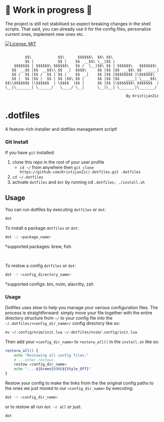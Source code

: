 # :construction: Work in progress :construction:

The project is still not stabilised so expect breaking changes in the shell scripts. That said, you can already use it for the config files, personalize current ones, implement new ones etc.

[![License: MIT](https://img.shields.io/badge/License-MIT-yellow.svg)](https://opensource.org/licenses/MIT)

```text
                                                                      
         $$\            $$\      $$$$$$\  $$\ $$\                     
         $$ |           $$ |    $$  __$$\ \__|$$ |                    
    $$$$$$$ | $$$$$$\ $$$$$$\   $$ /  \__|$$\ $$ | $$$$$$\   $$$$$$$\ 
   $$  __$$ |$$  __$$\\_$$  _|  $$$$\     $$ |$$ |$$  __$$\ $$  _____|
   $$ /  $$ |$$ /  $$ | $$ |    $$  _|    $$ |$$ |$$$$$$$$ |\$$$$$$\  
   $$ |  $$ |$$ |  $$ | $$ |$$\ $$ |      $$ |$$ |$$   ____| \____$$\ 
$$\\$$$$$$$ |\$$$$$$  | \$$$$  |$$ |      $$ |$$ |\$$$$$$$\ $$$$$$$  |
\__|\_______| \______/   \____/ \__|      \__|\__| \_______|\_______/ 
                                                                      
                                                       By KristijanZic
```

# .dotfiles

A feature-rich installer and dotfiles management script!

### Git Install

If you have `git` installed:

1. clone this repo in the root of your user profile
    - `cd ~/` from anywhere then `git clone https://github.com/KristijanZic/.dotfiles.git .dotfiles`
1. `cd ~/.dotfiles`
1. activate `dotfiles` and `dot` by running cd `.dotfiles; ./install.sh`

## Usage

You can run dotfiles by executing `dotfiles` or `dot`:

```sh
dot
```

To install a package `dotfiles` or `dot`:

```sh
dot -i <package_name>
```

*supported packages: brew, fish

</br>

To restow a config `dotfiles` or `dot`:

```sh
dot -r <config_directory_name>
```

*supported configs: bin, nvim, alacritty, zsh

### Usage

Dotfiles uses stow to help you manage your various configuration files.
The process is straightforward: simply move your file together with the entire directory structure from `~/` to your config file into the `~/.dotfiles/<config_dir_name>/` config directory like so:

```sh
mv ~/.config/nvim/init.lua ~/.dotfiles/nvim/.config/init.lua
```

Then add your `<config_dir_name>` to `restorw_all()` in the `install.sh` like so:

```sh
restorw_all() {
    echo "Restowing all config files:"
    # ...other restows 
    restow <config_dir_name>
    echo "....${Green}DONE${Style_Off}"
}
```

Restow your config to make the links from the the original config paths to the ones we just moved to our `<config_dir_name>` by executing:

```sh
dot -r <config_dir_name>
```

or to restow all run `dot -r all` or just:

```sh
dot
```
